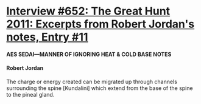 # [Interview #652: The Great Hunt 2011: Excerpts from Robert Jordan's notes, Entry #11](https://www.theoryland.com/intvmain.php?i=652#11)

#### AES SEDAI—MANNER OF IGNORING HEAT & COLD BASE NOTES

#### Robert Jordan

The charge or energy created can be migrated up through channels surrounding the spine [Kundalini] which extend from the base of the spine to the pineal gland.

